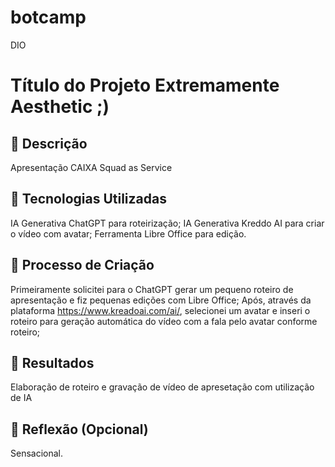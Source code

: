 # botcamp
DIO
# Título do Projeto Extremamente Aesthetic ;)

## 📒 Descrição
Apresentação CAIXA Squad as Service

## 🤖 Tecnologias Utilizadas
IA Generativa ChatGPT para roteirização;
IA Generativa Kreddo AI para criar o vídeo com avatar;
Ferramenta Libre Office para edição.

## 🧐 Processo de Criação
Primeiramente solicitei para o ChatGPT gerar um pequeno roteiro de apresentação e fiz pequenas edições com Libre Office;
Após, através da plataforma https://www.kreadoai.com/ai/, selecionei um avatar e inseri o roteiro para geração automática do vídeo com a fala pelo avatar conforme roteiro;

## 🚀 Resultados
Elaboração de roteiro e gravação de vídeo de apresetação com utilização de IA

## 💭 Reflexão (Opcional)
Sensacional.
